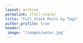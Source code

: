 ```yaml
---
layout: archive
permalink: /full-stack/
title: "Full Stack Posts by Tags"
author_profile: true
header:
 image: "/images/water.jpg"
---
```

